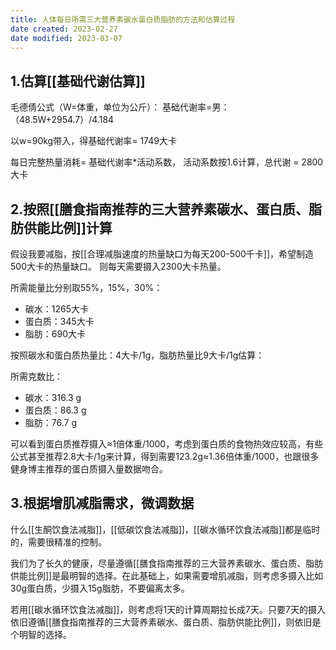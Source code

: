 ```yaml
---
title: 人体每日所需三大营养素碳水蛋白质脂肪的方法和估算过程
date created: 2023-02-27
date modified: 2023-03-07
---
```


## 1.估算[[基础代谢估算]]

毛德倩公式（W=体重，单位为公斤）：
基础代谢率=男：（48.5W+2954.7）/4.184

以w=90kg带入，得基础代谢率= 1749大卡

每日完整热量消耗= 基础代谢率\*活动系数，
活动系数按1.6计算，总代谢 = 2800大卡

## 2.按照[[膳食指南推荐的三大营养素碳水、蛋白质、脂肪供能比例]]计算

假设我要减脂，按[[合理减脂速度的热量缺口为每天200-500千卡]]，希望制造500大卡的热量缺口。
则每天需要摄入2300大卡热量。

所需能量比分别取55%，15%，30%：

- 碳水：1265大卡
- 蛋白质：345大卡
- 脂肪：690大卡

按照碳水和蛋白质热量比：4大卡/1g，脂肪热量比9大卡/1g估算：

所需克数比：

- 碳水：316.3 g
- 蛋白质：86.3 g
- 脂肪：76.7 g

可以看到蛋白质推荐摄入≈1倍体重/1000，考虑到蛋白质的食物热效应较高，有些公式甚至推荐2.8大卡/1g来计算，得到需要123.2g≈1.36倍体重/1000，也跟很多健身博主推荐的蛋白质摄入量数据吻合。

## 3.根据增肌减脂需求，微调数据

什么[[生酮饮食法减脂]]，[[低碳饮食法减脂]]，[[碳水循环饮食法减脂]]都是临时的，需要很精准的控制。

我们为了长久的健康，尽量遵循[[膳食指南推荐的三大营养素碳水、蛋白质、脂肪供能比例]]是最明智的选择。在此基础上，如果需要增肌减脂，则考虑多摄入比如30g蛋白质，少摄入15g脂肪，不要偏离太多。

若用[[碳水循环饮食法减脂]]，则考虑将1天的计算周期拉长成7天。只要7天的摄入依旧遵循[[膳食指南推荐的三大营养素碳水、蛋白质、脂肪供能比例]]，则依旧是个明智的选择。

